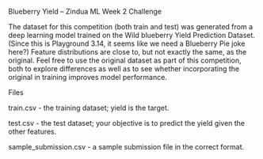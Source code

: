 Blueberry Yield – Zindua ML Week 2 Challenge

The dataset for this competition (both train and test) was generated from a deep learning model trained on the Wild blueberry Yield Prediction Dataset. (Since this is Playground 3.14, it seems like we need a Blueberry Pie joke here?) Feature distributions are close to, but not exactly the same, as the original. Feel free to use the original dataset as part of this competition, both to explore differences as well as to see whether incorporating the original in training improves model performance.

Files

train.csv - the training dataset; yield is the target.

test.csv - the test dataset; your objective is to predict the yield given the other features.

sample_submission.csv - a sample submission file in the correct format.
